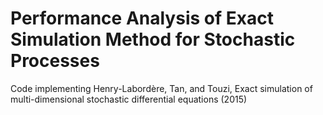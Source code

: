 # Performance Analysis of Exact Simulation Method for Stochastic Processes
Code implementing Henry-Labordère, Tan, and Touzi, Exact simulation of multi-dimensional stochastic differential equations (2015)
